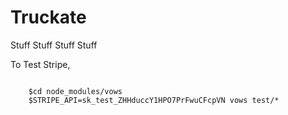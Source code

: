 # Truckate

Stuff Stuff Stuff Stuff

To Test Stripe, 
<pre>
<code>
	$cd node_modules/vows
	$STRIPE_API=sk_test_ZHHduccY1HPO7PrFwuCFcpVN vows test/*
</code>
</pre>